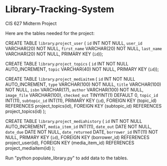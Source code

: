# Library-Tracking-System
CIS 627 Midterm Project

Here are the tables needed for the project:

CREATE TABLE `library`.`project_user` (
  `id` INT NOT NULL,
  `user_id` VARCHAR(20) NOT NULL,
  `first_name` VARCHAR(20) NOT NULL,
  `last_name` VARCHAR(20) NOT NULL,
  PRIMARY KEY (`id`));

CREATE TABLE `library`.`project_topics` (
  `id` INT NOT NULL AUTO_INCREMENT,
  `topic` VARCHAR(40) NOT NULL,
  PRIMARY KEY (`id`));

CREATE TABLE `library`.`project_mediaitem` (
  `id` INT NOT NULL AUTO_INCREMENT,
  `type` VARCHAR(100) NOT NULL,
  `title` VARCHAR(100) NOT NULL,
  `isbn` VARCHAR(17),
  `author` VARCHAR(100) NOT NULL,
  `image_file` VARCHAR(100),
  `checked_out` TINYINT(1) DEFAULT 0,
  `topic_id` INT(11),
  `subtopic_id` INT(11),
  PRIMARY KEY (`id`),
  FOREIGN KEY (topic_id) REFERENCES project_topics(id),
  FOREIGN KEY (subtopic_id) REFERENCES project_topics(id)
);

CREATE TABLE `library`.`project_mediahistory` (
  `id` INT NOT NULL AUTO_INCREMENT,
  `media_item_id` INT(11),
  `date_out` DATE NOT NULL,
  `date_due` DATE NOT NULL,
  `date_returned` DATE,
  `borrower_id` INT(11) NOT NULL,
  PRIMARY KEY (`id`),
  FOREIGN KEY (borrower_id) REFERENCES project_user(id),
  FOREIGN KEY (media_item_id) REFERENCES project_mediaitem(id)
);


Run "python populate_library.py" to add data to the tables.
